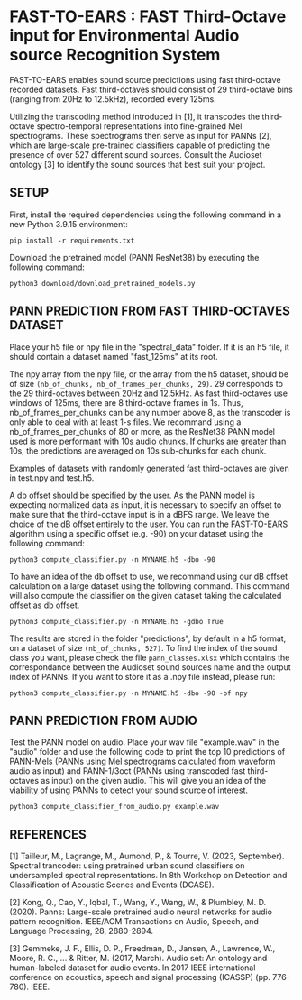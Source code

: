 # FAST-TO-EARS : FAST Third-Octave input for Environmental Audio source Recognition System

FAST-TO-EARS enables sound source predictions using fast third-octave recorded datasets. Fast third-octaves should consist of 29 third-octave bins (ranging from 20Hz to 12.5kHz), recorded every 125ms.

Utilizing the transcoding method introduced in [1], it transcodes the third-octave spectro-temporal representations into fine-grained Mel spectrograms. 
These spectrograms then serve as input for PANNs [2], which are large-scale pre-trained classifiers capable of predicting the presence of over 527 different sound sources. Consult the Audioset ontology [3] to identify the sound sources that best suit your project.

## SETUP

First, install the required dependencies using the following command in a new Python 3.9.15 environment:

```
pip install -r requirements.txt
```

Download the pretrained model (PANN ResNet38) by executing the following command:

```
python3 download/download_pretrained_models.py
```

## PANN PREDICTION FROM FAST THIRD-OCTAVES DATASET

Place your h5 file or npy file in the "spectral_data" folder. 
If it is an h5 file, it should contain a dataset named "fast_125ms" at its root.

The npy array from the npy file, or the array from the h5 dataset, should be of size `(nb_of_chunks, nb_of_frames_per_chunks, 29)`. 29 corresponds to the 29 third-octaves between 20Hz and 12.5kHz. As fast third-octaves use windows of 125ms, there are 8 third-octave frames in 1s. Thus, nb_of_frames_per_chunks can be any number above 8, as the transcoder is only able to deal with at least 1-s files. We recommand using a nb_of_frames_per_chunks of 80 or more, as the ResNet38 PANN model used is more performant with 10s audio chunks. If chunks are greater than 10s, the predictions are averaged on 10s sub-chunks for each chunk.

Examples of datasets with randomly generated fast third-octaves are given in test.npy and test.h5.

A db offset should be specified by the user. As the PANN model is expecting normalized data as input, it is necessary 
to specify an offset to make sure that the third-octave input is in a dBFS range. We leave the choice of the 
dB offset entirely to the user. You can run the FAST-TO-EARS algorithm using a specific offset (e.g. -90) on your dataset using the 
following command:

```
python3 compute_classifier.py -n MYNAME.h5 -dbo -90
```

To have an idea of the db offset to use, we recommand using our dB offset calculation on a large dataset using the 
following command. This command will also compute the classifier on the given dataset taking the calculated offset as db offset.

```
python3 compute_classifier.py -n MYNAME.h5 -gdbo True
``` 

The results are stored in the folder "predictions", by default in a h5 format, on a dataset of size `(nb_of_chunks, 527)`. To 
find the index of the sound class you want, please check the file `pann_classes.xlsx` which contains the correspondance 
between the Audioset sound sources name and the output index of PANNs.
If you want to store it as a .npy file instead, please run:

```
python3 compute_classifier.py -n MYNAME.h5 -dbo -90 -of npy
```

## PANN PREDICTION FROM AUDIO

Test the PANN model on audio. Place your wav file "example.wav" in the "audio" folder and use the following code to print the top 10 predictions of PANN-Mels (PANNs using Mel spectrograms calculated from waveform audio as input) and PANN-1/3oct (PANNs using transcoded fast third-octaves as input) on the given audio. This will give you an idea of the viability of using PANNs to detect your sound source of interest.

```
python3 compute_classifier_from_audio.py example.wav
```

## REFERENCES

[1] Tailleur, M., Lagrange, M., Aumond, P., & Tourre, V. (2023, September). Spectral trancoder: using pretrained urban sound classifiers on undersampled spectral representations. In 8th Workshop on Detection and Classification of Acoustic Scenes and Events (DCASE).

[2] Kong, Q., Cao, Y., Iqbal, T., Wang, Y., Wang, W., & Plumbley, M. D. (2020). Panns: Large-scale pretrained audio neural networks for audio pattern recognition. IEEE/ACM Transactions on Audio, Speech, and Language Processing, 28, 2880-2894.

[3] Gemmeke, J. F., Ellis, D. P., Freedman, D., Jansen, A., Lawrence, W., Moore, R. C., ... & Ritter, M. (2017, March). Audio set: An ontology and human-labeled dataset for audio events. In 2017 IEEE international conference on acoustics, speech and signal processing (ICASSP) (pp. 776-780). IEEE.
